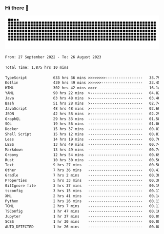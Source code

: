 ### Hi there 👋

<picture>
  <source media="(prefers-color-scheme: dark)" srcset="https://raw.githubusercontent.com/heyline/heyline/output/github-contribution-grid-snake-dark.svg">
  <source media="(prefers-color-scheme: light)" srcset="https://raw.githubusercontent.com/heyline/heyline/output/github-contribution-grid-snake.svg">
  <img alt="github contribution grid snake animation" src="https://raw.githubusercontent.com/heyline/heyline/output/github-contribution-grid-snake.svg">
</picture>

<!--START_SECTION:waka-->

```txt
From: 27 September 2022 - To: 26 August 2023

Total Time: 1,875 hrs 10 mins

TypeScript            633 hrs 36 mins >>>>>>>>-----------------   33.79 %
Kotlin                439 hrs 49 mins >>>>>>-------------------   23.45 %
HTML                  302 hrs 42 mins >>>>---------------------   16.14 %
YAML                  90 hrs 22 mins  >------------------------   04.82 %
Java                  63 hrs 48 mins  >------------------------   03.40 %
Bash                  51 hrs 28 mins  >------------------------   02.74 %
JavaScript            48 hrs 48 mins  >------------------------   02.60 %
JSON                  42 hrs 58 mins  >------------------------   02.29 %
GraphQL               29 hrs 33 mins  -------------------------   01.58 %
SQL                   19 hrs 56 mins  -------------------------   01.06 %
Docker                15 hrs 37 mins  -------------------------   00.83 %
Shell Script          15 hrs 12 mins  -------------------------   00.81 %
Less                  14 hrs 19 mins  -------------------------   00.76 %
LESS                  13 hrs 49 mins  -------------------------   00.74 %
Markdown              13 hrs 49 mins  -------------------------   00.74 %
Groovy                12 hrs 54 mins  -------------------------   00.69 %
Rust                  10 hrs 30 mins  -------------------------   00.56 %
Text                  9 hrs 27 mins   -------------------------   00.50 %
Other                 7 hrs 36 mins   -------------------------   00.41 %
Gradle                7 hrs 2 mins    -------------------------   00.38 %
Properties            5 hrs 33 mins   -------------------------   00.30 %
GitIgnore file        3 hrs 37 mins   -------------------------   00.19 %
tsconfig              3 hrs 15 mins   -------------------------   00.17 %
XML                   2 hrs 41 mins   -------------------------   00.14 %
Python                2 hrs 26 mins   -------------------------   00.13 %
TOML                  2 hrs 7 mins    -------------------------   00.11 %
TSConfig              1 hr 47 mins    -------------------------   00.10 %
Jupyter               1 hr 37 mins    -------------------------   00.09 %
SCSS                  1 hr 30 mins    -------------------------   00.08 %
AUTO_DETECTED         1 hr 26 mins    -------------------------   00.08 %
```

<!--END_SECTION:waka-->

